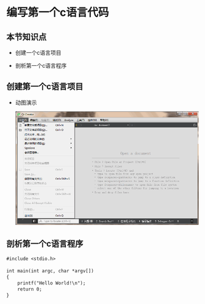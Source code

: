 # 编写第一个c语言代码

## 本节知识点

* 创建一个c语言项目

* 剖析第一个c语言程序

## 创建第一个c语言项目

* 动图演示

    ![qt创建c语言项目动图演示](images/qt_new_project.gif)


## 剖析第一个c语言程序

```
#include <stdio.h>

int main(int argc, char *argv[])
{
    printf("Hello World!\n");
    return 0;
}
```

